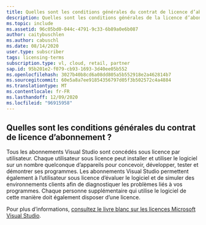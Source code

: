 ```yaml
---
title: Quelles sont les conditions générales du contrat de licence d’abonnement ?
description: Quelles sont les conditions générales de la licence d’abonnement pour mon abonnement Visual Studio ?
ms.topic: include
ms.assetid: 96c05bd0-044c-4791-9c33-6b89a0e6b087
author: caitybuschlen
ms.author: cabuschl
ms.date: 08/14/2020
user.type: subscriber
tags: licensing-terms
subscription.type: vl, cloud, retail, partner
sap.id: 95b201e2-f079-cb93-1693-3d40ee05b552
ms.openlocfilehash: 3027b40b8cd6a08dd805a5b552918e2a462814b7
ms.sourcegitcommit: 60e5a8a7ee91854356797d05f3b502572c4a4884
ms.translationtype: MT
ms.contentlocale: fr-FR
ms.lasthandoff: 12/09/2020
ms.locfileid: "96915958"
---
```

## <a name="what-are-the-subscription-licensing-terms-and-conditions"></a>Quelles sont les conditions générales du contrat de licence d’abonnement ? 

Tous les abonnements Visual Studio sont concédés sous licence par utilisateur. Chaque utilisateur sous licence peut installer et utiliser le logiciel sur un nombre quelconque d’appareils pour concevoir, développer, tester et démontrer ses programmes. Les abonnements Visual Studio permettent également à l’utilisateur sous licence d’évaluer le logiciel et de simuler des environnements clients afin de diagnostiquer les problèmes liés à vos programmes. Chaque personne supplémentaire qui utilise le logiciel de cette manière doit également disposer d’une licence. 

Pour plus d’informations, [consultez le livre blanc sur les licences Microsoft Visual Studio](https://visualstudio.microsoft.com/wp-content/uploads/2020/03/Visual-Studio-Licensing-Whitepaper-Mar-2020.pdf). 